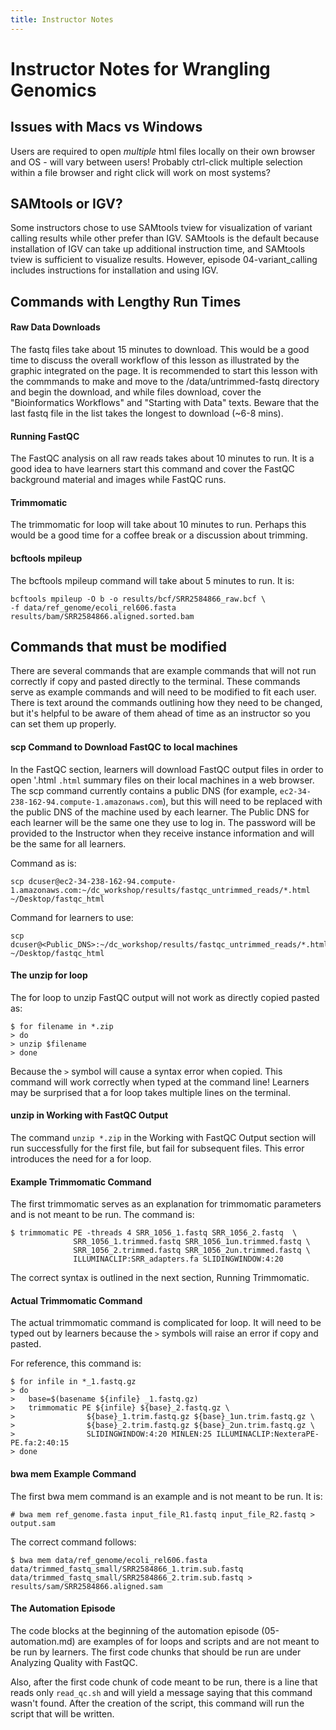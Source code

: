 ```yaml
---
title: Instructor Notes
---
```


# Instructor Notes for Wrangling Genomics

## Issues with Macs vs Windows

Users are required to open *multiple* html files locally on their own browser and OS - will vary between users! Probably ctrl-click multiple selection within a file browser and right click will work on most systems?

## SAMtools or IGV?

Some instructors chose to use SAMtools tview for visualization of variant calling results while other prefer than IGV. SAMtools is the default because installation of IGV can take up additional instruction time, and SAMtools tview is sufficient to visualize results. However, episode 04-variant\_calling includes instructions for installation and using IGV.

## Commands with Lengthy Run Times

#### Raw Data Downloads

The fastq files take about 15 minutes to download. This would be a good time to discuss the overall workflow of this lesson as illustrated by the graphic integrated on the page. It is recommended to start this lesson with the commmands to make and move to the /data/untrimmed-fastq directory and begin the download, and while files download, cover the "Bioinformatics Workflows" and "Starting with Data" texts. Beware that the last fastq file in the list takes the longest to download (~6-8 mins).

#### Running FastQC

The FastQC analysis on all raw reads takes about 10 minutes to run. It is a good idea to have learners start this command and cover the FastQC background material and images while FastQC runs.

#### Trimmomatic

The trimmomatic for loop will take about 10 minutes to run. Perhaps this would be a good time for a coffee break or a discussion about trimming.

#### bcftools mpileup

The bcftools mpileup command will take about 5 minutes to run. It is:

```
bcftools mpileup -O b -o results/bcf/SRR2584866_raw.bcf \
-f data/ref_genome/ecoli_rel606.fasta results/bam/SRR2584866.aligned.sorted.bam 
```

## Commands that must be modified

There are several commands that are example commands that will not run correctly if copy and pasted directly to the terminal. These commands serve as example commands and will need to be modified to fit each user. There is text around the commands outlining how they need to be changed, but it's helpful to be aware of them ahead of time as an instructor so you can set them up properly.

#### scp Command to Download FastQC to local machines

In the FastQC section, learners will download FastQC output files in order to open '.html `.html` summary files on their local machines in a web browser. The scp command currently contains a public DNS (for example, `ec2-34-238-162-94.compute-1.amazonaws.com`), but this will need to be replaced with the public DNS of the machine used by each learner. The Public DNS for each learner will be the same one they use to log in. The password will be provided to the Instructor when they receive instance information and will be the same for all learners.

Command as is:

```
scp dcuser@ec2-34-238-162-94.compute-1.amazonaws.com:~/dc_workshop/results/fastqc_untrimmed_reads/*.html ~/Desktop/fastqc_html
```

Command for learners to use:

```
scp dcuser@<Public_DNS>:~/dc_workshop/results/fastqc_untrimmed_reads/*.html ~/Desktop/fastqc_html
```

#### The unzip for loop

The for loop to unzip FastQC output will not work as directly copied pasted as:

```
$ for filename in *.zip
> do
> unzip $filename
> done
```

Because the `>` symbol will cause a syntax error when copied. This command will work correctly when typed at the command line! Learners may be surprised that a for loop takes multiple lines on the terminal.

#### unzip in Working with FastQC Output

The command `unzip *.zip` in the Working with FastQC Output section will run successfully for the first file, but fail for subsequent files. This error introduces the need for a for loop.

#### Example Trimmomatic Command

The first trimmomatic serves as an explanation for trimmomatic parameters and is not meant to be run. The command is:

```
$ trimmomatic PE -threads 4 SRR_1056_1.fastq SRR_1056_2.fastq  \
              SRR_1056_1.trimmed.fastq SRR_1056_1un.trimmed.fastq \
              SRR_1056_2.trimmed.fastq SRR_1056_2un.trimmed.fastq \
              ILLUMINACLIP:SRR_adapters.fa SLIDINGWINDOW:4:20
```

The correct syntax is outlined in the next section, Running Trimmomatic.

#### Actual Trimmomatic Command

The actual trimmomatic command is complicated for loop. It will need to be typed out by learners because the `>` symbols will raise an error if copy and pasted.

For reference, this command is:

```
$ for infile in *_1.fastq.gz
> do
>   base=$(basename ${infile} _1.fastq.gz)
>   trimmomatic PE ${infile} ${base}_2.fastq.gz \
>                ${base}_1.trim.fastq.gz ${base}_1un.trim.fastq.gz \
>                ${base}_2.trim.fastq.gz ${base}_2un.trim.fastq.gz \
>                SLIDINGWINDOW:4:20 MINLEN:25 ILLUMINACLIP:NexteraPE-PE.fa:2:40:15 
> done
```

#### bwa mem Example Command

The first bwa mem command is an example and is not meant to be run. It is:

```
# bwa mem ref_genome.fasta input_file_R1.fastq input_file_R2.fastq > output.sam
```

The correct command follows:

```
$ bwa mem data/ref_genome/ecoli_rel606.fasta data/trimmed_fastq_small/SRR2584866_1.trim.sub.fastq data/trimmed_fastq_small/SRR2584866_2.trim.sub.fastq > results/sam/SRR2584866.aligned.sam
```

#### The Automation Episode

The code blocks at the beginning of the automation episode (05-automation.md) are examples of for loops and scripts and are not meant to be run by learners. The first code chunks that should be run are under Analyzing Quality with FastQC.

Also, after the first code chunk of code meant to be run, there is a line that reads only `read_qc.sh` and will yield a message saying that this command wasn't found. After the creation of the script, this command will run the script that will be written.


